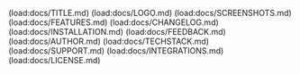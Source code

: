 (load:docs/TITLE.md)
(load:docs/LOGO.md)
(load:docs/SCREENSHOTS.md)
(load:docs/FEATURES.md)
(load:docs/CHANGELOG.md)
(load:docs/INSTALLATION.md)
(load:docs/FEEDBACK.md)
(load:docs/AUTHOR.md)
(load:docs/TECHSTACK.md)
(load:docs/SUPPORT.md)
(load:docs/INTEGRATIONS.md)
(load:docs/LICENSE.md)